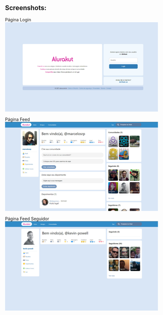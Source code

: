 ## Screenshots:

Página Login<br>
![Página Login](/src/assets/screenshots/01.jpg)

Página Feed<br>
![Página Feed](/src/assets/screenshots/02.jpg)

Página Feed Seguidor<br>
![Página Feed](/src/assets/screenshots/03.jpg)
